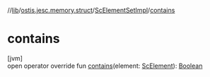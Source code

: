 //[lib](../../../index.md)/[ostis.jesc.memory.struct](../index.md)/[ScElementSetImpl](index.md)/[contains](contains.md)

# contains

[jvm]\
open operator override fun [contains](contains.md)(element: [ScElement](../../ostis.jesc.memory.element/-sc-element/index.md)): [Boolean](https://kotlinlang.org/api/latest/jvm/stdlib/kotlin/-boolean/index.html)
